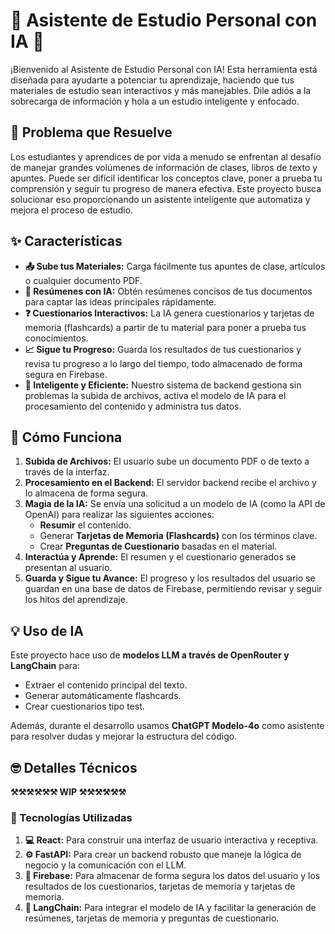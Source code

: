 # 🤖 Asistente de Estudio Personal con IA 🧠

¡Bienvenido al Asistente de Estudio Personal con IA! Esta herramienta está diseñada para ayudarte a potenciar tu aprendizaje, haciendo que tus materiales de estudio sean interactivos y más manejables. Dile adiós a la sobrecarga de información y hola a un estudio inteligente y enfocado.

## 🤔 Problema que Resuelve

Los estudiantes y aprendices de por vida a menudo se enfrentan al desafío de manejar grandes volúmenes de información de clases, libros de texto y apuntes. Puede ser difícil identificar los conceptos clave, poner a prueba tu comprensión y seguir tu progreso de manera efectiva. Este proyecto busca solucionar eso proporcionando un asistente inteligente que automatiza y mejora el proceso de estudio.

## ✨ Características

- **📤 Sube tus Materiales:** Carga fácilmente tus apuntes de clase, artículos o cualquier documento PDF.
- **📝 Resúmenes con IA:** Obtén resúmenes concisos de tus documentos para captar las ideas principales rápidamente.
- **❓ Cuestionarios Interactivos:** La IA genera cuestionarios y tarjetas de memoria (flashcards) a partir de tu material para poner a prueba tus conocimientos.
- **📈 Sigue tu Progreso:** Guarda los resultados de tus cuestionarios y revisa tu progreso a lo largo del tiempo, todo almacenado de forma segura en Firebase.
- **🧠 Inteligente y Eficiente:** Nuestro sistema de backend gestiona sin problemas la subida de archivos, activa el modelo de IA para el procesamiento del contenido y administra tus datos.

## 🚀 Cómo Funciona

1. **Subida de Archivos:** El usuario sube un documento PDF o de texto a través de la interfaz.
2. **Procesamiento en el Backend:** El servidor backend recibe el archivo y lo almacena de forma segura.
3. **Magia de la IA:** Se envía una solicitud a un modelo de IA (como la API de OpenAI) para realizar las siguientes acciones:
   - **Resumir** el contenido.
   - Generar **Tarjetas de Memoria (Flashcards)** con los términos clave.
   - Crear **Preguntas de Cuestionario** basadas en el material.
4. **Interactúa y Aprende:** El resumen y el cuestionario generados se presentan al usuario.
5. **Guarda y Sigue tu Avance:** El progreso y los resultados del usuario se guardan en una base de datos de Firebase, permitiendo revisar y seguir los hitos del aprendizaje.

## 💡 Uso de IA

Este proyecto hace uso de **modelos LLM a través de OpenRouter y LangChain** para:
- Extraer el contenido principal del texto.
- Generar automáticamente flashcards.
- Crear cuestionarios tipo test.

Además, durante el desarrollo usamos **ChatGPT Modelo-4o** como asistente para resolver dudas y mejorar la estructura del código.

## 🤓 Detalles Técnicos

**⚒️⚒️⚒️⚒️⚒️⚒️ WIP ⚒️⚒️⚒️⚒️⚒️⚒️**

### 💪 Tecnologías Utilizadas

1. **💻 React:** Para construir una interfaz de usuario interactiva y receptiva.
2. **⚙️ FastAPI:** Para crear un backend robusto que maneje la lógica de negocio y la comunicación con el LLM.
3. **📁 Firebase:** Para almacenar de forma segura los datos del usuario y los resultados de los cuestionarios, tarjetas de memoria y tarjetas de memoria.
4. **🤖 LangChain:** Para integrar el modelo de IA y facilitar la generación de resúmenes, tarjetas de memoria y preguntas de cuestionario.